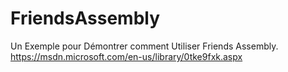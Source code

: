 # FriendsAssembly
Un Exemple pour Démontrer comment Utiliser Friends Assembly.
https://msdn.microsoft.com/en-us/library/0tke9fxk.aspx
